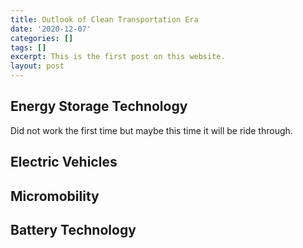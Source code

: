 ```yaml
---
title: Outlook of Clean Transportation Era
date: '2020-12-07'
categories: []
tags: []
excerpt: This is the first post on this website.
layout: post
---
```

## Energy Storage Technology
Did not work the first time but maybe this time it will be ride through.

## Electric Vehicles


## Micromobility


## Battery Technology